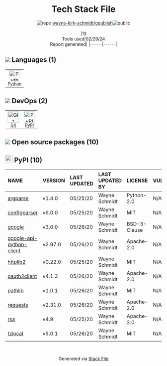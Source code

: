 <!--
&lt;--- Readme.md Snippet without images Start ---&gt;
## Tech Stack
wayne-kirk-schmidt/gpublish is built on the following main stack:

- [Python](https://www.python.org) – Languages

Full tech stack [here](/techstack.md)

&lt;--- Readme.md Snippet without images End ---&gt;

&lt;--- Readme.md Snippet with images Start ---&gt;
## Tech Stack
wayne-kirk-schmidt/gpublish is built on the following main stack:

- <img width='25' height='25' src='https://img.stackshare.io/service/993/pUBY5pVj.png' alt='Python'/> [Python](https://www.python.org) – Languages

Full tech stack [here](/techstack.md)

&lt;--- Readme.md Snippet with images End ---&gt;
-->
<div align="center">

# Tech Stack File
![](https://img.stackshare.io/repo.svg "repo") [wayne-kirk-schmidt/gpublish](https://github.com/wayne-kirk-schmidt/gpublish)![](https://img.stackshare.io/public_badge.svg "public")
<br/><br/>
|13<br/>Tools used|02/29/24 <br/>Report generated|
|------|------|
</div>

## <img src='https://img.stackshare.io/languages.svg'/> Languages (1)
<table><tr>
  <td align='center'>
  <img width='36' height='36' src='https://img.stackshare.io/service/993/pUBY5pVj.png' alt='Python'>
  <br>
  <sub><a href="https://www.python.org">Python</a></sub>
  <br>
  <sub></sub>
</td>

</tr>
</table>

## <img src='https://img.stackshare.io/devops.svg'/> DevOps (2)
<table><tr>
  <td align='center'>
  <img width='36' height='36' src='https://img.stackshare.io/service/1046/git.png' alt='Git'>
  <br>
  <sub><a href="http://git-scm.com/">Git</a></sub>
  <br>
  <sub></sub>
</td>

<td align='center'>
  <img width='36' height='36' src='https://img.stackshare.io/service/12572/-RIWgodF_400x400.jpg' alt='PyPI'>
  <br>
  <sub><a href="https://pypi.org/">PyPI</a></sub>
  <br>
  <sub></sub>
</td>

</tr>
</table>


## <img src='https://img.stackshare.io/group.svg' /> Open source packages (10)</h2>

## <img width='24' height='24' src='https://img.stackshare.io/service/12572/-RIWgodF_400x400.jpg'/> PyPI (10)

|NAME|VERSION|LAST UPDATED|LAST UPDATED BY|LICENSE|VULNERABILITIES|
|:------|:------|:------|:------|:------|:------|
|[argparse](https://pypi.org/project/argparse)|v1.4.0|05/25/20|Wayne Schmidt |Python-2.0|N/A|
|[configparser](https://pypi.org/project/configparser)|v6.0.0|05/25/20|Wayne Schmidt |MIT|N/A|
|[google](https://pypi.org/project/google)|v3.0.0|05/26/20|Wayne Schmidt |BSD-3-Clause|N/A|
|[google-api-python-client](https://pypi.org/project/google-api-python-client)|v2.97.0|05/26/20|Wayne Schmidt |Apache-2.0|N/A|
|[httplib2](https://pypi.org/project/httplib2)|v0.22.0|05/25/20|Wayne Schmidt |MIT|N/A|
|[oauth2client](https://pypi.org/project/oauth2client)|v4.1.3|05/26/20|Wayne Schmidt |Apache-2.0|N/A|
|[pathlib](https://pypi.org/project/pathlib)|v1.0.1|05/26/20|Wayne Schmidt |MIT|N/A|
|[requests](https://pypi.org/project/requests)|v2.31.0|05/26/20|Wayne Schmidt |Apache-2.0|N/A|
|[rsa](https://pypi.org/project/rsa)|v4.9|05/25/20|Wayne Schmidt |Apache-2.0|N/A|
|[tzlocal](https://pypi.org/project/tzlocal)|v5.0.1|05/26/20|Wayne Schmidt |MIT|N/A|

<br/>
<div align='center'>

Generated via [Stack File](https://github.com/marketplace/stack-file)
